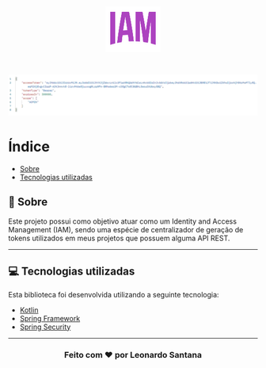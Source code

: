 <h1 align="center">
    <img src="src/main/resources/docs/iam.png">
</h1>

<h1 align="center">
    <img src="src/main/resources/docs/response.png">
</h1>

# Índice

- [Sobre](#-sobre)
- [Tecnologias utilizadas](#-tecnologias-utilizadas)

## 🔖 Sobre

Este projeto possui como objetivo atuar como um Identity and Access Management (IAM), sendo uma espécie de centralizador de geração de tokens utilizados em meus projetos que possuem alguma API REST.

---

## 💻 Tecnologias utilizadas

Esta biblioteca foi desenvolvida utilizando a seguinte tecnologia:

- [Kotlin](https://kotlinlang.org)
- [Spring Framework](https://spring.io)
- [Spring Security](https://spring.io/projects/spring-security)

---

<h3 align="center">
  Feito com ❤️ por Leonardo Santana
</h3>
